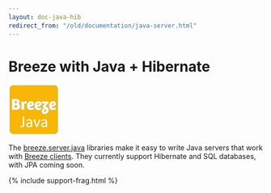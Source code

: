 ```yaml
---
layout: doc-java-hib
redirect_from: "/old/documentation/java-server.html"
---
```


# Breeze with Java + Hibernate

<a class="logo-inline" href="/doc-java-hib" title="Java">
  <img src="/images/logos/Breeze-java.png" alt="Java" width="100">
</a> 

The [breeze.server.java](https://github.com/Breeze/breeze.server.java) libraries make it easy to write Java servers that work with [Breeze clients](/doc-js/).  They currently support Hibernate and SQL databases, with JPA coming soon. 

<div style="clear:both" />

{% include support-frag.html %}

